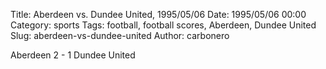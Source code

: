 Title: Aberdeen vs. Dundee United, 1995/05/06
Date: 1995/05/06 00:00
Category: sports
Tags: football, football scores, Aberdeen, Dundee United
Slug: aberdeen-vs-dundee-united
Author: carbonero


Aberdeen 2 - 1 Dundee United
